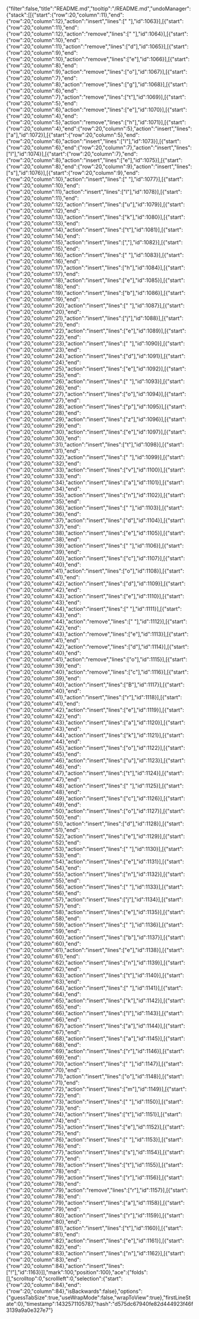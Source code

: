 {"filter":false,"title":"README.md","tooltip":"/README.md","undoManager":{"stack":[[{"start":{"row":20,"column":11},"end":{"row":20,"column":12},"action":"insert","lines":[" "],"id":1063}],[{"start":{"row":20,"column":11},"end":{"row":20,"column":12},"action":"remove","lines":[" "],"id":1064}],[{"start":{"row":20,"column":10},"end":{"row":20,"column":11},"action":"remove","lines":["d"],"id":1065}],[{"start":{"row":20,"column":9},"end":{"row":20,"column":10},"action":"remove","lines":["e"],"id":1066}],[{"start":{"row":20,"column":8},"end":{"row":20,"column":9},"action":"remove","lines":["o"],"id":1067}],[{"start":{"row":20,"column":7},"end":{"row":20,"column":8},"action":"remove","lines":["g"],"id":1068}],[{"start":{"row":20,"column":6},"end":{"row":20,"column":7},"action":"remove","lines":["t"],"id":1069}],[{"start":{"row":20,"column":5},"end":{"row":20,"column":6},"action":"remove","lines":["e"],"id":1070}],[{"start":{"row":20,"column":4},"end":{"row":20,"column":5},"action":"remove","lines":["h"],"id":1071}],[{"start":{"row":20,"column":4},"end":{"row":20,"column":5},"action":"insert","lines":["a"],"id":1072}],[{"start":{"row":20,"column":5},"end":{"row":20,"column":6},"action":"insert","lines":["l"],"id":1073}],[{"start":{"row":20,"column":6},"end":{"row":20,"column":7},"action":"insert","lines":["l"],"id":1074}],[{"start":{"row":20,"column":7},"end":{"row":20,"column":8},"action":"insert","lines":["e"],"id":1075}],[{"start":{"row":20,"column":8},"end":{"row":20,"column":9},"action":"insert","lines":["s"],"id":1076}],[{"start":{"row":20,"column":9},"end":{"row":20,"column":10},"action":"insert","lines":[" "],"id":1077}],[{"start":{"row":20,"column":10},"end":{"row":20,"column":11},"action":"insert","lines":["l"],"id":1078}],[{"start":{"row":20,"column":11},"end":{"row":20,"column":12},"action":"insert","lines":["u"],"id":1079}],[{"start":{"row":20,"column":12},"end":{"row":20,"column":13},"action":"insert","lines":["k"],"id":1080}],[{"start":{"row":20,"column":13},"end":{"row":20,"column":14},"action":"insert","lines":["t"],"id":1081}],[{"start":{"row":20,"column":14},"end":{"row":20,"column":15},"action":"insert","lines":[","],"id":1082}],[{"start":{"row":20,"column":15},"end":{"row":20,"column":16},"action":"insert","lines":[" "],"id":1083}],[{"start":{"row":20,"column":16},"end":{"row":20,"column":17},"action":"insert","lines":["h"],"id":1084}],[{"start":{"row":20,"column":17},"end":{"row":20,"column":18},"action":"insert","lines":["e"],"id":1085}],[{"start":{"row":20,"column":18},"end":{"row":20,"column":19},"action":"insert","lines":["b"],"id":1086}],[{"start":{"row":20,"column":19},"end":{"row":20,"column":20},"action":"insert","lines":[" "],"id":1087}],[{"start":{"row":20,"column":20},"end":{"row":20,"column":21},"action":"insert","lines":["j"],"id":1088}],[{"start":{"row":20,"column":21},"end":{"row":20,"column":22},"action":"insert","lines":["e"],"id":1089}],[{"start":{"row":20,"column":22},"end":{"row":20,"column":23},"action":"insert","lines":[" "],"id":1090}],[{"start":{"row":20,"column":23},"end":{"row":20,"column":24},"action":"insert","lines":["d"],"id":1091}],[{"start":{"row":20,"column":24},"end":{"row":20,"column":25},"action":"insert","lines":["e"],"id":1092}],[{"start":{"row":20,"column":25},"end":{"row":20,"column":26},"action":"insert","lines":[" "],"id":1093}],[{"start":{"row":20,"column":26},"end":{"row":20,"column":27},"action":"insert","lines":["o"],"id":1094}],[{"start":{"row":20,"column":27},"end":{"row":20,"column":28},"action":"insert","lines":["p"],"id":1095}],[{"start":{"row":20,"column":28},"end":{"row":20,"column":29},"action":"insert","lines":["z"],"id":1096}],[{"start":{"row":20,"column":29},"end":{"row":20,"column":30},"action":"insert","lines":["e"],"id":1097}],[{"start":{"row":20,"column":30},"end":{"row":20,"column":31},"action":"insert","lines":["t"],"id":1098}],[{"start":{"row":20,"column":31},"end":{"row":20,"column":32},"action":"insert","lines":[" "],"id":1099}],[{"start":{"row":20,"column":32},"end":{"row":20,"column":33},"action":"insert","lines":["v"],"id":1100}],[{"start":{"row":20,"column":33},"end":{"row":20,"column":34},"action":"insert","lines":["a"],"id":1101}],[{"start":{"row":20,"column":34},"end":{"row":20,"column":35},"action":"insert","lines":["n"],"id":1102}],[{"start":{"row":20,"column":35},"end":{"row":20,"column":36},"action":"insert","lines":[" "],"id":1103}],[{"start":{"row":20,"column":36},"end":{"row":20,"column":37},"action":"insert","lines":["d"],"id":1104}],[{"start":{"row":20,"column":37},"end":{"row":20,"column":38},"action":"insert","lines":["e"],"id":1105}],[{"start":{"row":20,"column":38},"end":{"row":20,"column":39},"action":"insert","lines":[" "],"id":1106}],[{"start":{"row":20,"column":39},"end":{"row":20,"column":40},"action":"insert","lines":["c"],"id":1107}],[{"start":{"row":20,"column":40},"end":{"row":20,"column":41},"action":"insert","lines":["o"],"id":1108}],[{"start":{"row":20,"column":41},"end":{"row":20,"column":42},"action":"insert","lines":["d"],"id":1109}],[{"start":{"row":20,"column":42},"end":{"row":20,"column":43},"action":"insert","lines":["e"],"id":1110}],[{"start":{"row":20,"column":43},"end":{"row":20,"column":44},"action":"insert","lines":[" "],"id":1111}],[{"start":{"row":20,"column":43},"end":{"row":20,"column":44},"action":"remove","lines":[" "],"id":1112}],[{"start":{"row":20,"column":42},"end":{"row":20,"column":43},"action":"remove","lines":["e"],"id":1113}],[{"start":{"row":20,"column":41},"end":{"row":20,"column":42},"action":"remove","lines":["d"],"id":1114}],[{"start":{"row":20,"column":40},"end":{"row":20,"column":41},"action":"remove","lines":["o"],"id":1115}],[{"start":{"row":20,"column":39},"end":{"row":20,"column":40},"action":"remove","lines":["c"],"id":1116}],[{"start":{"row":20,"column":39},"end":{"row":20,"column":40},"action":"insert","lines":["B"],"id":1117}],[{"start":{"row":20,"column":40},"end":{"row":20,"column":41},"action":"insert","lines":["r"],"id":1118}],[{"start":{"row":20,"column":41},"end":{"row":20,"column":42},"action":"insert","lines":["e"],"id":1119}],[{"start":{"row":20,"column":42},"end":{"row":20,"column":43},"action":"insert","lines":["a"],"id":1120}],[{"start":{"row":20,"column":43},"end":{"row":20,"column":44},"action":"insert","lines":["k"],"id":1121}],[{"start":{"row":20,"column":44},"end":{"row":20,"column":45},"action":"insert","lines":["o"],"id":1122}],[{"start":{"row":20,"column":45},"end":{"row":20,"column":46},"action":"insert","lines":["u"],"id":1123}],[{"start":{"row":20,"column":46},"end":{"row":20,"column":47},"action":"insert","lines":["t"],"id":1124}],[{"start":{"row":20,"column":47},"end":{"row":20,"column":48},"action":"insert","lines":[" "],"id":1125}],[{"start":{"row":20,"column":48},"end":{"row":20,"column":49},"action":"insert","lines":["c"],"id":1126}],[{"start":{"row":20,"column":49},"end":{"row":20,"column":50},"action":"insert","lines":["o"],"id":1127}],[{"start":{"row":20,"column":50},"end":{"row":20,"column":51},"action":"insert","lines":["d"],"id":1128}],[{"start":{"row":20,"column":51},"end":{"row":20,"column":52},"action":"insert","lines":["e"],"id":1129}],[{"start":{"row":20,"column":52},"end":{"row":20,"column":53},"action":"insert","lines":[" "],"id":1130}],[{"start":{"row":20,"column":53},"end":{"row":20,"column":54},"action":"insert","lines":["e"],"id":1131}],[{"start":{"row":20,"column":54},"end":{"row":20,"column":55},"action":"insert","lines":["n"],"id":1132}],[{"start":{"row":20,"column":55},"end":{"row":20,"column":56},"action":"insert","lines":[" "],"id":1133}],[{"start":{"row":20,"column":56},"end":{"row":20,"column":57},"action":"insert","lines":["j"],"id":1134}],[{"start":{"row":20,"column":57},"end":{"row":20,"column":58},"action":"insert","lines":["e"],"id":1135}],[{"start":{"row":20,"column":58},"end":{"row":20,"column":59},"action":"insert","lines":[" "],"id":1136}],[{"start":{"row":20,"column":59},"end":{"row":20,"column":60},"action":"insert","lines":["b"],"id":1137}],[{"start":{"row":20,"column":60},"end":{"row":20,"column":61},"action":"insert","lines":["e"],"id":1138}],[{"start":{"row":20,"column":61},"end":{"row":20,"column":62},"action":"insert","lines":["n"],"id":1139}],[{"start":{"row":20,"column":62},"end":{"row":20,"column":63},"action":"insert","lines":["t"],"id":1140}],[{"start":{"row":20,"column":63},"end":{"row":20,"column":64},"action":"insert","lines":[" "],"id":1141}],[{"start":{"row":20,"column":64},"end":{"row":20,"column":65},"action":"insert","lines":["k"],"id":1142}],[{"start":{"row":20,"column":65},"end":{"row":20,"column":66},"action":"insert","lines":["l"],"id":1143}],[{"start":{"row":20,"column":66},"end":{"row":20,"column":67},"action":"insert","lines":["a"],"id":1144}],[{"start":{"row":20,"column":67},"end":{"row":20,"column":68},"action":"insert","lines":["a"],"id":1145}],[{"start":{"row":20,"column":68},"end":{"row":20,"column":69},"action":"insert","lines":["r"],"id":1146}],[{"start":{"row":20,"column":69},"end":{"row":20,"column":70},"action":"insert","lines":[" "],"id":1147}],[{"start":{"row":20,"column":70},"end":{"row":20,"column":71},"action":"insert","lines":["o"],"id":1148}],[{"start":{"row":20,"column":71},"end":{"row":20,"column":72},"action":"insert","lines":["m"],"id":1149}],[{"start":{"row":20,"column":72},"end":{"row":20,"column":73},"action":"insert","lines":[" "],"id":1150}],[{"start":{"row":20,"column":73},"end":{"row":20,"column":74},"action":"insert","lines":["t"],"id":1151}],[{"start":{"row":20,"column":74},"end":{"row":20,"column":75},"action":"insert","lines":["e"],"id":1152}],[{"start":{"row":20,"column":75},"end":{"row":20,"column":76},"action":"insert","lines":[" "],"id":1153}],[{"start":{"row":20,"column":76},"end":{"row":20,"column":77},"action":"insert","lines":["s"],"id":1154}],[{"start":{"row":20,"column":77},"end":{"row":20,"column":78},"action":"insert","lines":["t"],"id":1155}],[{"start":{"row":20,"column":78},"end":{"row":20,"column":79},"action":"insert","lines":["r"],"id":1156}],[{"start":{"row":20,"column":78},"end":{"row":20,"column":79},"action":"remove","lines":["r"],"id":1157}],[{"start":{"row":20,"column":78},"end":{"row":20,"column":79},"action":"insert","lines":["a"],"id":1158}],[{"start":{"row":20,"column":79},"end":{"row":20,"column":80},"action":"insert","lines":["r"],"id":1159}],[{"start":{"row":20,"column":80},"end":{"row":20,"column":81},"action":"insert","lines":["t"],"id":1160}],[{"start":{"row":20,"column":81},"end":{"row":20,"column":82},"action":"insert","lines":["e"],"id":1161}],[{"start":{"row":20,"column":82},"end":{"row":20,"column":83},"action":"insert","lines":["n"],"id":1162}],[{"start":{"row":20,"column":83},"end":{"row":20,"column":84},"action":"insert","lines":["!"],"id":1163}]],"mark":100,"position":100},"ace":{"folds":[],"scrolltop":0,"scrollleft":0,"selection":{"start":{"row":20,"column":84},"end":{"row":20,"column":84},"isBackwards":false},"options":{"guessTabSize":true,"useWrapMode":false,"wrapToView":true},"firstLineState":0},"timestamp":1432571105787,"hash":"d575dc67940fe82d444923f46f3139a9a0e327e7"}